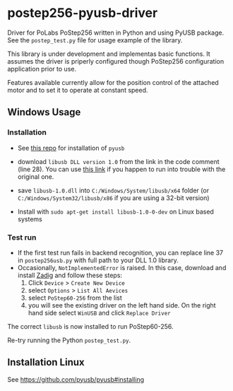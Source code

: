 # postep256-pyusb-driver
Driver for PoLabs PoStep256 written in Python and using PyUSB package. See the `postep_test.py` file for usage example of the library.

This library is under development and implementas basic functions. It assumes the driver is priperly configured though PoStep256 configuration application prior to use.

Features available currently allow for the position control of the attached motor and to set it to operate at constant speed.

## Windows Usage

### Installation
* See [this repo](https://github.com/pyusb/pyusb#installing) for installation of `pyusb`
* download `libusb DLL version 1.0` from the link in the code comment (line 28). You can use [this link](https://www.dll4free.com/libusb-1.0.dll.html) if you happen to run into trouble with the original one.
* save `libusb-1.0.dll` into `C:/Windows/System/libusb/x64` folder (or `C:/Windows/System32/libusb/x86` if you are using a 32-bit version)

* Install with `sudo apt-get install libusb-1.0-0-dev` on Linux based systems

### Test run
* If the first test run fails in backend recognition, you can replace line 37 in `postep256usb.py` with full path to your DLL 1.0 library.
* Occasionally, `NotImplementedError` is raised. In this case, download and install [Zadig](https://zadig.akeo.ie/) and follow these steps:
  1. Click `Device` > `Create New Device`
  2. select `Options` > `List All Aevices`
  3. select `PoStep60-256` from the list
  5. you will see the existing driver on the left hand side. On the right hand side select `WinUSB` and click `Replace Driver`
 
 The correct `libusb` is now installed to run PoStep60-256.
 
 Re-try running the Python `postep_test.py`.

## Installation Linux
See https://github.com/pyusb/pyusb#installing


